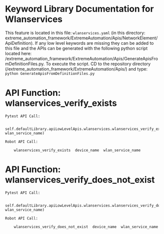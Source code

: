 # Keyword Library Documentation for Wlanservices
This feature is located in this file: `wlanservices.yaml` (in this directory: extreme_automation_framework/ExtremeAutomation/Apis/NetworkElement/ApiDefinition). If any low level keywords are missing they can be added to this file and the APIs can be generated with the following python script located here: /extreme_automation_framework/ExtremeAutomation/Apis/GenerateApisFromDefinitionFiles.py. To execute the script. CD to the repository directory (/extreme_automation_framework/ExtremeAutomation/Apis/) and type: `python GenerateApisFromDefinitionFiles.py` 

# API Function: wlanservices_verify_exists
	Pytest API Call: 

		self.defaultLibrary.apiLowLevelApis.wlanservices.wlanservices_verify_exists(device_name, wlan_service_name)

	Robot API Call: 

		wlanservices_verify_exists  device_name  wlan_service_name

# API Function: wlanservices_verify_does_not_exist
	Pytest API Call: 

		self.defaultLibrary.apiLowLevelApis.wlanservices.wlanservices_verify_does_not_exist(device_name, wlan_service_name)

	Robot API Call: 

		wlanservices_verify_does_not_exist  device_name  wlan_service_name

